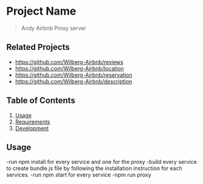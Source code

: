 # Project Name

> Andy Airbnb Proxy server

## Related Projects

  - https://github.com/Wilberg-Airbnb/reviews
  - https://github.com/Wilberg-Airbnb/location
  - https://github.com/Wilberg-Airbnb/reservation
  - https://github.com/Wilberg-Airbnb/description

## Table of Contents

1. [Usage](#Usage)
1. [Requirements](#requirements)
1. [Development](#development)

## Usage

-run npm install for every service and one for the proxy
-build every service to create bundle.js file by following the installation instruction for each services.
-run npm start for every service
-npm run proxy




